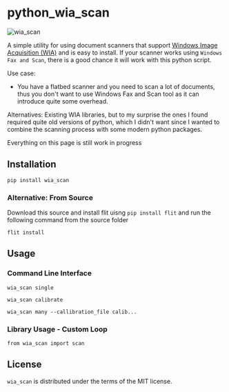 #  python_wia_scan

![wia_scan](res/teaser.png)

A simple utility for using document scanners that support [Windows Image Acquisition (WIA)](https://learn.microsoft.com/en-us/windows/win32/wia/-wia-startpage) and is easy to install. If your scanner works using `Windows Fax and Scan`, there is a good chance it will work with this python script.

Use case:
*  You have a flatbed scanner and you need to scan a lot of documents, thus you don't want to use Windows Fax and Scan tool as it can introduce quite some overhead.

Alternatives: Existing WIA libraries, but to my surprise the ones I found required quite old versions of python, which I didn't want since I wanted to combine the scanning process with some modern python packages.

Everything on this page is still work in progress

## Installation
```
pip install wia_scan
```

### Alternative: From Source
Download this source and install flit uisng `pip install flit` and run the following command from the source folder
```
flit install
```

## Usage
### Command Line Interface

```
wia_scan single
```


```
wia_scan calibrate
```

```
wia_scan many --callibration_file calib...
```


### Library Usage - Custom Loop

```
from wia_scan import scan
```


## License
`wia_scan` is distributed under the terms of the MIT license.
